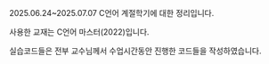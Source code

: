 2025.06.24~2025.07.07
C언어 계절학기에 대한 정리입니다.

사용한 교재는 C언어 마스터(2022)입니다.

실습코드들은 전부 교수님께서 수업시간동안 진행한 코드들을 작성하였습니다.
